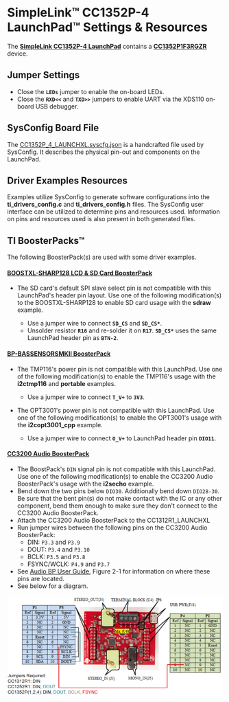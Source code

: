 # SimpleLink&trade; CC1352P-4 LaunchPad&trade; Settings & Resources

The [__SimpleLink CC1352P-4 LaunchPad__][launchpad] contains a
[__CC1352P1F3RGZR__][device] device.


## Jumper Settings

* Close the __`LEDs`__ jumper to enable the on-board LEDs.
* Close the __`RXD<<`__ and __`TXD>>`__ jumpers to enable UART via
the XDS110 on-board USB debugger.


## SysConfig Board File

The [CC1352P_4_LAUNCHXL.syscfg.json](../.meta/CC1352P_4_LAUNCHXL.syscfg.json)
is a handcrafted file used by SysConfig. It describes the physical pin-out
and components on the LaunchPad.


## Driver Examples Resources

Examples utilize SysConfig to generate software configurations into
the __ti_drivers_config.c__ and __ti_drivers_config.h__ files. The SysConfig
user interface can be utilized to determine pins and resources used.
Information on pins and resources used is also present in both generated files.


## TI BoosterPacks&trade;

The following BoosterPack(s) are used with some driver examples.

#### [__BOOSTXL-SHARP128 LCD & SD Card BoosterPack__][boostxl-sharp128]

  * The SD card's default SPI slave select pin is not compatible with this
      LaunchPad's header pin layout. Use one of the following modification(s)
      to the BOOSTXL-SHARP128 to enable SD card usage with the __sdraw__
      example.

    * Use a jumper wire to connect __`SD_CS`__ and __`SD_CS*`__.
    * Unsolder resistor __`R16`__ and re-solder it on __`R17`__. __`SD_CS*`__
      uses the same LaunchPad header pin as __`BTN-2`__.

#### [__BP-BASSENSORSMKII BoosterPack__][bp-bassensorsmkii]

  * The TMP116's power pin is not compatible with this LaunchPad. Use one of
    the following modification(s) to enable the TMP116's usage with the
    __i2ctmp116__ and __portable__ examples.

    * Use a jumper wire to connect __`T_V+`__ to __`3V3`__.

  * The OPT3001's power pin is not compatible with this LaunchPad. Use one
    of the following modification(s) to enable the OPT3001's usage with the
    __i2copt3001_cpp__ example.

    * Use a jumper wire to connect __`O_V+`__ to LaunchPad header pin
      __`DIO11`__.

#### [__CC3200 Audio BoosterPack__][cc3200audboost]

  * The BoostPack's `DIN` signal pin is not compatible with this LaunchPad.
    Use one of the following modification(s) to enable the CC3200 Audio
    BoosterPack's usage with the __i2secho__ example.
  * Bend down the two pins below `DIO30`. Additionally bend down `DIO28-30`.
    Be sure that the bent pin(s) do not make contact with the IC or any other
    component, bend them enough to make sure they don't connect to the CC3200
    Audio BoosterPack.
  * Attach the CC3200 Audio BoosterPack to the CC1312R1_LAUNCHXL
  * Run jumper wires between the following pins on the CC3200 Audio BoosterPack:
    - DIN: `P3.3` and `P3.9`
    - DOUT: `P3.4` and `P3.10`
    - BCLK: `P3.5` and `P3.8`
    - FSYNC/WCLK: `P4.9` and `P3.7`
  * See [Audio BP User Guide][cc3200audboost-user-guide], Figure 2-1 for
    information on where these pins are located.
  * See below for a diagram.

![CC3200 Audio BoosterPack Jumper Wire Diagram](images/cc3200audboost_cc13x2_jumpers_annotated.png)

[device]: http://www.ti.com/product/CC1352P
[launchpad]: http://www.ti.com/tool/LAUNCHXL-CC1352P
[boostxl-sharp128]: http://www.ti.com/tool/boostxl-sharp128
[bp-bassensorsmkii]: http://www.ti.com/tool/bp-bassensorsmkii
[cc3200audboost]: http://www.ti.com/tool/CC3200AUDBOOST
[cc3200audboost-user-guide]: http://www.ti.com/lit/pdf/swru383
